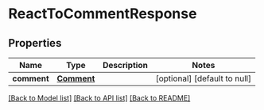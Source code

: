 # ReactToCommentResponse
## Properties

| Name | Type | Description | Notes |
|------------ | ------------- | ------------- | -------------|
| **comment** | [**Comment**](Comment.md) |  | [optional] [default to null] |

[[Back to Model list]](../README.md#documentation-for-models) [[Back to API list]](../README.md#documentation-for-api-endpoints) [[Back to README]](../README.md)

